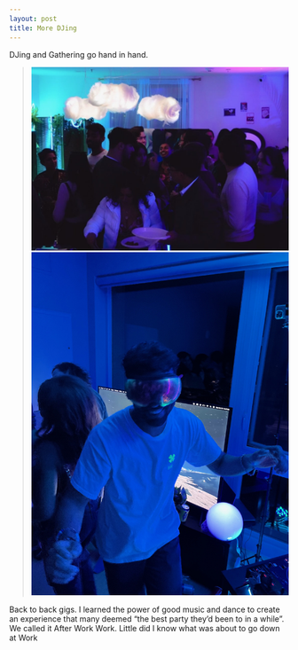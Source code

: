 ```yaml
---
layout: post
title: More DJing
---
```


DJing and Gathering go hand in hand.

  > ![More DJing 1](/docs/assets/images/more-djing-1.jpeg) ![More DJing 2](/docs/assets/images/more-djing-2.jpeg)
  
Back to back gigs. I learned the power of good music and dance to create an experience that many deemed “the best party they’d been to in a while”. We called it After Work Work. Little did I know what was about to go down at Work